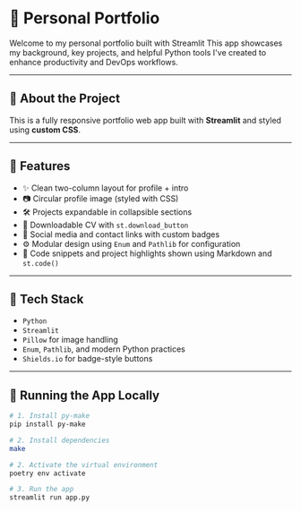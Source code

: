 # 📁 Personal Portfolio

Welcome to my personal portfolio built with Streamlit
This app showcases my background, key projects, and helpful Python tools I've created to enhance productivity and DevOps workflows.

---

## 🚀 About the Project

This is a fully responsive portfolio web app built with **Streamlit** and styled using **custom CSS**.

---

## 📌 Features

- ✨ Clean two-column layout for profile + intro
- 📷 Circular profile image (styled with CSS)
- 🛠️ Projects expandable in collapsible sections
- 📄 Downloadable CV with `st.download_button`
- 🔗 Social media and contact links with custom badges
- ⚙️ Modular design using `Enum` and `Pathlib` for configuration
- 🧪 Code snippets and project highlights shown using Markdown and `st.code()`

---

## 🧱 Tech Stack

- `Python`
- `Streamlit`
- `Pillow` for image handling
- `Enum`, `Pathlib`, and modern Python practices
- `Shields.io` for badge-style buttons

---

## 🧪 Running the App Locally

```bash
# 1. Install py-make
pip install py-make

# 2. Install dependencies
make

# 2. Activate the virtual environment
poetry env activate

# 3. Run the app
streamlit run app.py
